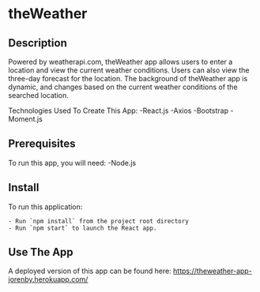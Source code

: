 # theWeather

## Description

Powered by weatherapi.com, theWeather app allows users to enter a location and view the current weather conditions. Users can also view the three-day forecast for the location. The background of theWeather app is dynamic, and changes based on the current weather conditions of the searched location.

Technologies Used To Create This App:
-React.js
-Axios
-Bootstrap
-Moment.js

## Prerequisites

To run this app, you will need:
-Node.js

## Install

To run this application:

    - Run `npm install` from the project root directory
    - Run `npm start` to launch the React app.

## Use The App

A deployed version of this app can be found here: https://theweather-app-jorenby.herokuapp.com/
